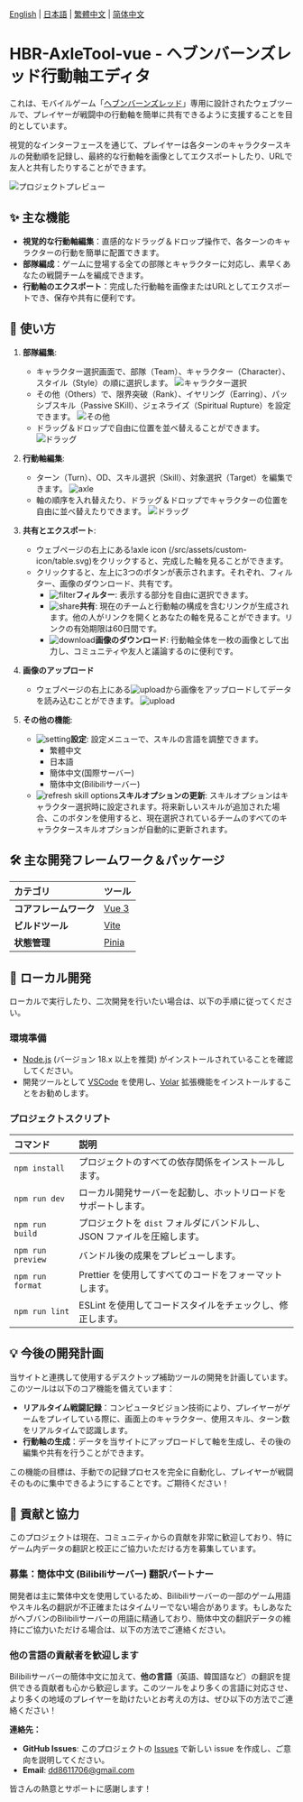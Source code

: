 [English](/docs/README.en.md) | [日本語](/docs/README.ja.md) | [繁體中文](/README.md) | [简体中文](/docs/README.zh-CN.md)

# HBR-AxleTool-vue - ヘブンバーンズレッド行動軸エディタ

これは、モバイルゲーム「[ヘブンバーンズレッド](https://heaven-burns-red.com/)」専用に設計されたウェブツールで、プレイヤーが戦闘中の行動軸を簡単に共有できるように支援することを目的としています。

視覚的なインターフェースを通じて、プレイヤーは各ターンのキャラクタースキルの発動順を記録し、最終的な行動軸を画像としてエクスポートしたり、URLで友人と共有したりすることができます。

![プロジェクトプレビュー](/image/preview.png)

## ✨ 主な機能

*   **視覚的な行動軸編集**：直感的なドラッグ＆ドロップ操作で、各ターンのキャラクターの行動を簡単に配置できます。
*   **部隊編成**：ゲームに登場する全ての部隊とキャラクターに対応し、素早くあなたの戦闘チームを編成できます。
*   **行動軸のエクスポート**：完成した行動軸を画像またはURLとしてエクスポートでき、保存や共有に便利です。

## 📖 使い方

1.  **部隊編集**:
    *    キャラクター選択画面で、部隊（Team）、キャラクター（Character）、スタイル（Style）の順に選択します。
        ![キャラクター選択](/image/select_char.png)
    *   その他（Others）で、限界突破（Rank）、イヤリング（Earring）、パッシブスキル（Passive SKill）、ジェネライズ（Spiritual Rupture）を設定できます。
        ![その他](/image/select_char_others.png)
    *   ドラッグ＆ドロップで自由に位置を並べ替えることができます。
        ![ドラッグ](/image/select_char_drag&drop.gif)

2.  **行動軸編集**:
    *   ターン（Turn）、OD、スキル選択（Skill）、対象選択（Target）を編集できます。
        ![axle](/image/axle.png)
    *   軸の順序を入れ替えたり、ドラッグ＆ドロップでキャラクターの位置を自由に並べ替えたりできます。
        ![ドラッグ](/image/axle.gif)

3.  **共有とエクスポート**:
    *   ウェブページの右上にある!axle icon (/src/assets/custom-icon/table.svg)をクリックすると、完成した軸を見ることができます。
    *   クリックすると、左上に3つのボタンが表示されます。それぞれ、フィルター、画像のダウンロード、共有です。
        *   ![filter](/src/assets/custom-icon/filter-on.svg)**フィルター**: 表示する部分を自由に選択できます。
        *   ![share](/src/assets/custom-icon/share.svg)**共有**: 現在のチームと行動軸の構成を含むリンクが生成されます。他の人がリンクを開くとあなたの軸を見ることができます。リンクの有効期限は60日間です。
        *   ![download](/src/assets/custom-icon/download.svg)**画像のダウンロード**: 行動軸全体を一枚の画像として出力し、コミュニティや友人と議論するのに便利です。

4.  **画像のアップロード**
    *   ウェブページの右上にある![upload](/src/assets/custom-icon/upload.svg)から画像をアップロードしてデータを読み込むことができます。
    ![upload](/image/upload.gif)

5.  **その他の機能**:
    *   ![setting](/src/assets/custom-icon/setting.svg)**設定**: 設定メニューで、スキルの言語を調整できます。
        *   繁體中文
        *   日本語
        *   簡体中文(国際サーバー)
        *   簡体中文(Bilibiliサーバー)
    * ![refresh skill options](/src/assets/custom-icon/update.svg)**スキルオプションの更新**: スキルオプションはキャラクター選択時に設定されます。将来新しいスキルが追加された場合、このボタンを使用すると、現在選択されているチームのすべてのキャラクタースキルオプションが自動的に更新されます。

## 🛠️ 主な開発フレームワーク＆パッケージ

| カテゴリ | ツール |
| :--- | :--- |
| **コアフレームワーク** | [Vue 3](https://vuejs.org/) |
| **ビルドツール** | [Vite](https://vitejs.dev/) |
| **状態管理** | [Pinia](https://pinia.vuejs.org/) |

## 🚀 ローカル開発

ローカルで実行したり、二次開発を行いたい場合は、以下の手順に従ってください。

### **環境準備**

-   [Node.js](https://nodejs.org/) (バージョン 18.x 以上を推奨) がインストールされていることを確認してください。
-   開発ツールとして [VSCode](https://code.visualstudio.com/) を使用し、[Volar](https://marketplace.visualstudio.com/items?itemName=Vue.volar) 拡張機能をインストールすることをお勧めします。

### **プロジェクトスクリプト**

| コマンド | 説明 |
| :--- | :--- |
| `npm install` | プロジェクトのすべての依存関係をインストールします。 |
| `npm run dev` | ローカル開発サーバーを起動し、ホットリロードをサポートします。 |
| `npm run build` | プロジェクトを `dist` フォルダにバンドルし、JSON ファイルを圧縮します。 |
| `npm run preview` | バンドル後の成果をプレビューします。 |
| `npm run format` | Prettier を使用してすべてのコードをフォーマットします。 |
| `npm run lint` | ESLint を使用してコードスタイルをチェックし、修正します。 |

## 💡 今後の開発計画

当サイトと連携して使用するデスクトップ補助ツールの開発を計画しています。このツールは以下のコア機能を備えています：

-   **リアルタイム戦闘記録**：コンピュータビジョン技術により、プレイヤーがゲームをプレイしている際に、画面上のキャラクター、使用スキル、ターン数をリアルタイムで認識します。
-   **行動軸の生成**：データを当サイトにアップロードして軸を生成し、その後の編集や共有を行うことができます。

この機能の目標は、手動での記録プロセスを完全に自動化し、プレイヤーが戦闘そのものに集中できるようにすることです。ご期待ください！

## 🤝 貢献と協力

このプロジェクトは現在、コミュニティからの貢献を非常に歓迎しており、特にゲーム内データの翻訳と校正にご協力いただける方を募集しています。

### **募集：簡体中文 (Bilibiliサーバー) 翻訳パートナー**

開発者は主に繁体中文を使用しているため、Bilibiliサーバーの一部のゲーム用語やスキル名の翻訳が不正確またはタイムリーでない場合があります。もしあなたがヘブバンのBilibiliサーバーの用語に精通しており、簡体中文の翻訳データの維持にご協力いただける場合は、以下の方法でご連絡ください。

### **他の言語の貢献者を歓迎します**

Bilibiliサーバーの簡体中文に加えて、**他の言語**（英語、韓国語など）の翻訳を提供できる貢献者も心から歓迎します。このツールをより多くの言語に対応させ、より多くの地域のプレイヤーを助けたいとお考えの方は、ぜひ以下の方法でご連絡ください！

**連絡先：**

-   **GitHub Issues**: このプロジェクトの [Issues](https://github.com/FuseFairy/HBR-AxleTool-vue/issues) で新しい issue を作成し、ご意向を説明してください。
-   **Email**: [dd8611706@gmail.com](mailto:dd8611706@gmail.com)

皆さんの熱意とサポートに感謝します！
